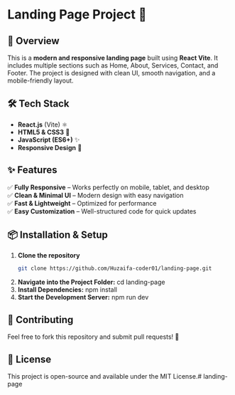 # Landing Page Project 🚀

## 📖 Overview
This is a **modern and responsive landing page** built using **React Vite**. It includes multiple sections such as Home, About, Services, Contact, and Footer. The project is designed with clean UI, smooth navigation, and a mobile-friendly layout.

## 🛠 Tech Stack
- **React.js** (Vite) ⚛️  
- **HTML5 & CSS3** 🎨  
- **JavaScript (ES6+)** ✨  
- **Responsive Design** 📱  


## ✨ Features
✅ **Fully Responsive** – Works perfectly on mobile, tablet, and desktop  
✅ **Clean & Minimal UI** – Modern design with easy navigation  
✅ **Fast & Lightweight** – Optimized for performance  
✅ **Easy Customization** – Well-structured code for quick updates  

## 📦 Installation & Setup
1. **Clone the repository**  
   ```sh
   git clone https://github.com/Huzaifa-coder01/landing-page.git
2. **Navigate into the Project Folder:** 
    cd landing-page
3. **Install Dependencies:** 
    npm install
4. **Start the Development Server:** 
    npm run dev

## 🤝 Contributing
Feel free to fork this repository and submit pull requests! 🚀

## 📜 License
This project is open-source and available under the MIT License.# landing-page
